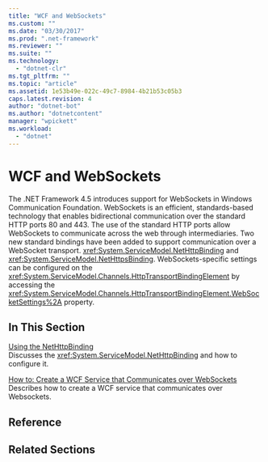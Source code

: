 ```yaml
---
title: "WCF and WebSockets"
ms.custom: ""
ms.date: "03/30/2017"
ms.prod: ".net-framework"
ms.reviewer: ""
ms.suite: ""
ms.technology: 
  - "dotnet-clr"
ms.tgt_pltfrm: ""
ms.topic: "article"
ms.assetid: 1e53b49e-022c-49c7-8984-4b21b53c05b3
caps.latest.revision: 4
author: "dotnet-bot"
ms.author: "dotnetcontent"
manager: "wpickett"
ms.workload: 
  - "dotnet"
---
```

# WCF and WebSockets
The .NET Framework 4.5 introduces support for WebSockets in Windows Communication Foundation.  WebSockets is an efficient, standards-based technology that enables bidirectional communication over the standard HTTP ports 80 and 443. The use of the standard HTTP ports allow WebSockets to communicate across the web through intermediaries.  Two new standard bindings have been added to support communication over a WebSocket transport. <xref:System.ServiceModel.NetHttpBinding> and <xref:System.ServiceModel.NetHttpsBinding>. WebSockets-specific settings can be configured on the <xref:System.ServiceModel.Channels.HttpTransportBindingElement> by accessing the <xref:System.ServiceModel.Channels.HttpTransportBindingElement.WebSocketSettings%2A> property.
  
## In This Section  
 [Using the NetHttpBinding](../../../../docs/framework/wcf/feature-details/using-the-nethttpbinding.md)  
 Discusses the <xref:System.ServiceModel.NetHttpBinding> and how to configure it.  
  
 [How to: Create a WCF Service that Communicates over WebSockets](../../../../docs/framework/wcf/feature-details/how-to-create-a-wcf-service-that-communicates-over-websockets.md)  
 Describes how to create a WCF service that communicates over Websockets.  
  
## Reference  
  
## Related Sections
